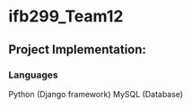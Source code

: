 # ifb299_Team12

## Project Implementation:

### Languages

Python (Django framework)
MySQL (Database)

